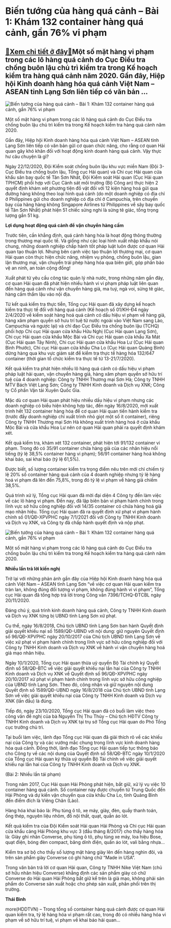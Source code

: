 Biến tướng của hàng quá cảnh – Bài 1: Khám 132 container hàng quá cảnh, gần 76% vi phạm
=======================================================================================

[:gift:Xem chi tiết ở đây:gift:](https://hddtvn.com/bien-tuong-cua-hang-qua-canh-bai-1-kham-132-container-hang-qua-canh-gan-76-vi-pham/)Một số mặt hàng vi phạm trong các lô hàng quá cảnh do Cục Điều tra chống buôn lậu chủ trì kiểm tra trong Kế hoạch kiểm tra hàng quá cảnh năm 2020. Gần đây, Hiệp hội Kinh doanh hàng hóa quá cảnh Việt Nam – ASEAN tỉnh Lạng Sơn liên tiếp có văn bản …
-------------------------------------------------------------------------------------------------------------------------------------------------------------------------------------------------------------------------------------------------------





![Biến tướng của hàng quá cảnh – Bài 1: Khám 132 container hàng quá cảnh, gần 76% vi phạm](https://hddtvn.com/wp-content/uploads/2021/01/5902_8-0312_4.jpg "Biến tướng của hàng quá cảnh – Bài 1: Khám 132 container hàng quá cảnh, gần 76% vi phạm")


Một số mặt hàng vi phạm trong các lô hàng quá cảnh do Cục Điều tra chống buôn lậu chủ trì kiểm tra trong Kế hoạch kiểm tra hàng quá cảnh năm 2020.



Gần đây, Hiệp hội Kinh doanh hàng hóa quá cảnh Việt Nam – ASEAN tỉnh Lạng Sơn liên tiếp có văn bản gửi cơ quan chức năng, cho rằng cơ quan Hải quan gây khó khăn đối với hoạt động kinh doanh hàng quá cảnh. Vậy thực hư câu chuyện là gì?





Ngày 22/12/2020, Đội Kiểm soát chống buôn lậu khu vực miền Nam (Đội 3- Cục Điều tra chống buôn lậu, Tổng cục Hải quan) và Chi cục Hải quan cửa khẩu sân bay quốc tế Tân Sơn Nhất, Đội Kiểm soát Hải quan (Cục Hải quan TPHCM) phối hợp với Cục Cảnh sát môi trường (Bộ Công an) thực hiện 2 quyết định khám xét phương tiện đồ vật đối với 12 kiện hàng hoá gửi qua đường hàng không theo loại hình quá cảnh (do một doanh nghiệp có địa chỉ ở Philippines gửi cho doanh nghiệp có địa chỉ ở Campuchia, trên chuyến bay của hãng hàng không Singapore Airlines từ Philippines về sây bay quốc tế Tân Sơn Nhất) phát hiện 51 chiếc sừng nghi là sừng tê giác, tổng trọng lượng gần 51 kg.



**Lợi dụng hoạt động quá cảnh để vận chuyển hàng cấm**


Trước tiên, cần khẳng định, quá cảnh hàng hóa là hoạt động thông thường trong thương mại quốc tế. Và giống như các loại hình xuất nhập khẩu nói chung, những doanh nghiệp chấp hành tốt pháp luật luôn được cơ quan Hải quan tạo thuận lợi. Nhưng bên cạnh việc tạo thuận lợi thương mại, cơ quan Hải quan còn thực hiện chức năng, nhiệm vụ phòng, chống buôn lậu, gian lận thương mại, vận chuyển trái phép hàng hóa qua biên giới, góp phần bảo vệ an ninh, an toàn cộng đồng!


Xuất phát từ yêu cầu công tác quản lý nhà nước, trong những năm gần đây, cơ quan Hải quan đã phát hiện nhiều hành vi vi phạm pháp luật liên quan đến hàng quá cảnh như vận chuyển hàng giả, ma tuý, ngà voi, sừng tê giác, hàng cấm thẩm lậu vào nội địa.


Từ kết quả kiểm tra thực tiễn, Tổng cục Hải quan đã xây dựng kế hoạch kiểm tra thực tế đối với hàng quá cảnh (Kế hoạch số 01/KH-Đ4 ngày 2/4/2020 về kiểm soát hàng hoá quá cảnh có dấu hiệu vi phạm về hàng giả, hàng xâm phạm quyền sở hưu trí tuệ từ nước ngoài vào Việt Nam sang Lào, Campuchia và ngược lại) và chỉ đạo Cục Điều tra chống buôn lậu (TCHQ) phối hợp Chi cục Hải quan cửa khẩu Hữu Nghị (Cục Hải quan Lạng Sơn), Chi cục Hải quan cửa khẩu Mộc Bài và Chi cục Hải quan cửa khẩu Xa Mát (Cục Hải quan Tây Ninh), Chi cục Hải quan cửa khẩu Hoa Lư (Cục Hải quan Bình Phước), Chi cục Hải quan cửa khẩu Cha Lo (Cục Hải quan Quảng Bình) dừng hàng qua khu vực giám sát để kiểm tra thực tế hàng hóa 132/647 container (thời gian tổ chức kiểm tra thực tế từ 13-21/7/2020).


Kết quả kiểm tra phát hiện nhiều lô hàng quá cảnh có dấu hiệu vi phạm pháp luật hải quan, vận chuyển hàng giả, hàng xâm phạm quyền sở hữu trí tuệ của 4 doanh nghiệp: Công ty TNHH Thương mại Sơn Hà; Công ty TNHH MTV Bách Việt Lạng Sơn; Công ty TNHH Kinh doanh và Dịch vụ XNK; Công ty Cổ phần Vận tải Xuyên Quốc Gia.


Mặc dù cơ quan Hải quan phát hiệu nhiều dấu hiệu vi phạm nhưng các doanh nghiệp có biểu hiện không hợp tác, đến ngày 16/8/2020, mới xuất trình hết 132 container hàng hóa để cơ quan Hải quan tiến hành kiểm tra (trước đấy doanh nghiệp chỉ xuất trình nhỏ giọt một số ít container), riêng Công ty TNHH Thương mại Sơn Hà không xuất trình hàng hoá ở cửa khẩu Mộc Bài và cửa khẩu Hoa Lư nên cơ quan Hải quan phải ra quyết định khám xét.


Kết quả kiểm tra, khám xét 132 container, phát hiện tới 91/132 container vi phạm. Trong đó có 35/91 container chứa hàng giả của các nhãn hiệu nổi tiếng (tỷ lệ 38,5% container hàng vi phạm); 56/91 container hàng hoá không khai báo, sai khai báo (tỷ lệ 61,5%).


Được biết, số lượng container kiểm tra trọng điểm nêu trên mới chỉ chiếm tỷ lệ 20% số container hàng quá cảnh của 4 doanh nghiệp nhưng tỷ lệ hàng hoá vi phạm đã lên đến 75,8%, trong đó tỷ lệ vi phạm về hàng giả chiếm 38,5%.


Quá trình xử lý, Tổng cục Hải quan đã mời đại diện 4 Công ty đến làm việc về các lô hàng vi phạm. Đến nay, đã lập biên bản vi phạm hành chính trong lĩnh vực sở hữu công nghiệp đối với 14/35 container có chứa hàng hoá giả mạo nhãn hiệu. Tổng cục Hải quan đã ra quyết định xử phạt vi phạm hành chính số 01/QĐ-XPVPHC ngày 7/1/2021 đối với Công ty TNHH Kinh doanh và Dịch vụ XNK, và Công ty đã chấp hành quyết định và nộp phạt.





![Biến tướng của hàng quá cảnh – Bài 1: Khám 132 container hàng quá cảnh, gần 76% vi phạm](https://hddtvn.com/wp-content/uploads/2021/01/5907_8-0316_6.jpg "Biến tướng của hàng quá cảnh – Bài 1: Khám 132 container hàng quá cảnh, gần 76% vi phạm")


Một số mặt hàng vi phạm trong các lô hàng quá cảnh do Cục Điều tra chống buôn lậu chủ trì kiểm tra trong Kế hoạch kiểm tra hàng quá cảnh năm 2020.



**Nhiều lần trả lời kiến nghị**


Trở lại với những phản ánh gần đây của Hiệp hội Kinh doanh hàng hóa quá cảnh Việt Nam – ASEAN tỉnh Lạng Sơn “về việc cơ quan Hải quan kiểm tra tràn lan, không đúng đối tượng vi phạm, không đúng hành vi vi phạm”, Tổng cục Hải quan đã tổng hợp trả lời trong Công văn 7396/TCHQ-ĐTCBL ngày 20/11/2020.


Đáng chú ý, quá trình kinh doanh hàng quá cảnh, Công ty TNHH Kinh doanh và Dịch vụ XNK từng bị UBND tỉnh Lạng Sơn xử phạt.


Cụ thể, ngày 16/8/2018, Chủ tịch UBND tỉnh Lạng Sơn ban hành Quyết định giải quyết khiếu nại số 1589/QĐ-UBND với nội dung: giữ nguyên Quyết định số 96/QĐ-XPVPHC ngày 20/10/2017 của Chủ tịch UBND tỉnh Lạng Sơn về việc xử phạt vi phạm hành chính trong lĩnh vực sở hữu công nghiệp đối với Công ty TNHH Kinh doanh và Dịch vụ XNK về hành vi vận chuyển hàng hoá giả mạo nhãn hiệu.


Ngày 10/1/2020, Tổng cục Hải quan thừa uỷ quyền Bộ Tài chính ký Quyết định số 58/QĐ-BTC về việc giải quyết khiếu nại lần hai của Công ty TNHH Kinh doanh và Dịch vụ XNK về Quyết định số 96/QĐ-XPVPHC ngày 20/10/2017 xử phạt vi phạm hành chính trong lĩnh vực sở hữu công nghiệp của UBND tỉnh Lạng Sơn. Theo đó, công nhận và giữ nguyên nội dung Quyết định số 1589/QĐ-UBND ngày 16/8/2018 của Chủ tịch UBND tỉnh Lạng Sơn về việc giải quyết khiếu nại của Công ty TNHH Kinh doanh và Dịch vụ XNK (lần đầu) là đúng.


Tiếp đó, ngày 23/10/2020, Tổng cục Hải quan đã có buổi làm việc theo công văn đề nghị của bà Nguyễn Thị Thu Thủy – Chủ tịch HĐTV Công ty TNHH Kinh doanh và Dịch vụ XNK tại trụ sở Tổng cục Hải quan do Phó Tổng cục trưởng chủ trì.


Tại buổi làm việc, lãnh đạo Tổng cục Hải quan đã giải thích rõ về các khiếu nại của Công ty và các vướng mắc chung trong lĩnh vực kinh doanh hàng hóa quá cảnh. Đồng thời, lãnh đạo Tổng cục Hải quan tiếp tục thông báo cho Công ty về các nội dung của Quyết định số 58/QĐ-BTC ngày 10/1/2020 của Tổng cục Hải quan ký thừa uỷ quyền Bộ Tài chính về việc giải quyết khiếu nại lần hai của Công ty TNHH Kinh doanh và Dịch vụ XNK.


(Bài 2: Nhiều lần tái phạm)





Trong năm 2017, Cục Hải quan Hải Phòng phát hiện, bắt giữ, xử lý vụ việc 10 container hàng quá cảnh. 
Số container này được chuyển từ Trung Quốc đến Hải Phòng và dự kiến vận chuyển qua cửa khẩu Cha Lo, tỉnh Quảng Bình đến điểm đích là Viêng Chăn (Lào).


Hàng hóa khai báo là: Phụ tùng ô tô, xe máy, giày, đèn, quầy thanh toán, ống thép, nguyên liệu nhôm, đồ nội thất, quạt, quần áo lót.


Kết quả kiểm tra của Đội Kiểm soát Hải quan Hải Phòng và Chi cục Hải quan cửa khẩu cảng Hải Phòng khu vực 3 (đầu tháng 8/2017) cho thấy hàng hóa là: Giày ghi nhãn Converse, phụ tùng ô tô, phụ tùng xe máy, loa hiệu Bose, quạt điện, bóng đèn compact, băng dính điện, quần áo lót, vali bằng nhựa…


Kiểm tra sơ bộ cho thấy số lượng mặt hàng giày lên đến hàng nghìn đôi, và trên sản phẩm giày Converse có ghi hàng chữ “Made in USA”.


Trong văn bản trả lời cơ quan Hải quan, Công ty TNHH Nike Việt Nam (chủ sở hữu nhãn hiệu Converse) khẳng định các sản phẩm giày có chữ Converse do Hải quan Hải Phòng bắt giữ kể trên là giả mạo, không phải sản phẩm do Converse sản xuất hoặc cho phép sản xuất, phân phối trên thị trường.







**Thái Bình**



more(HDDTVN) – Trong tổng số container hàng quá cảnh được cơ quan Hải quan kiểm tra, tỷ lệ hàng hóa vi phạm rất cao, trong đó có nhiều hàng hóa vi phạm về sở hữu trí tuệ, vi phạm về khai báo hải quan…

